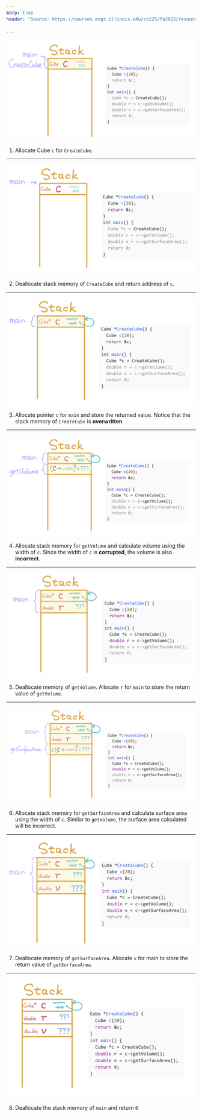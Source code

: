 ```yaml
---
marp: true
header: "Source: https://courses.engr.illinois.edu/cs225/fa2022/resources/stack-heap/"

---
```


![height:550px](1.png)

1. Allocate Cube `c` for `CreateCube`.

---

![height:550px](2.png)

2. Deallocate stack memory of `CreateCube` and return address of `c`.

---

![height:550px](3.png)

3. Allocate pointer `c` for `main` and store the returned value. Notice that the stack memory of `CreateCube` is **overwritten**.

---

![height:550px](4.png)

4. Allocate stack memory for `getVolume` and calculate volume using the width of `c`. Since the width of `c` is **corrupted**, the volume is also **incorrect**.


---

![height:550px](5.png)

5. Deallocate memory of `getVolume`. Allocate `r` for `main` to store the return value of `getVolume`.

---

![height:550px](6.png)

6. Allocate stack memory for `getSurfaceArea` and calculate surface area using the width of `c`. Similar to `getVolume`, the surface area calculated will be incorrect.

---

![height:550px](7.png)

7. Deallocate memory of `getSurfaceArea`. Allocate `v` for main to store the return value of `getSurfaceArea`.

---

![height:550px](8.png)

8. Deallocate the stack memory of `main` and return `0`
